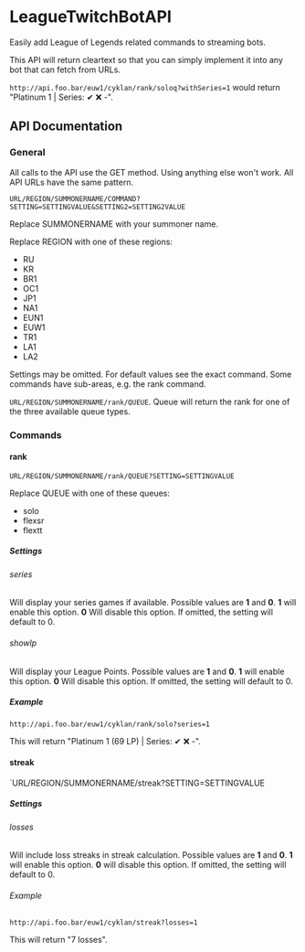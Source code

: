 # LeagueTwitchBotAPI

Easily add League of Legends related commands to streaming bots.

This API will return cleartext so that you can simply implement it into any bot that can fetch from URLs.

`http://api.foo.bar/euw1/cyklan/rank/soloq?withSeries=1` would return "Platinum 1 | Series: ✔ ❌ -".

## API Documentation

### General

All calls to the API use the GET method. Using anything else won't work.
All API URLs have the same pattern.

`URL/REGION/SUMMONERNAME/COMMAND?SETTING=SETTINGVALUE&SETTING2=SETTING2VALUE`

Replace SUMMONERNAME with your summoner name.

Replace REGION with one of these regions:

- RU
- KR
- BR1
- OC1
- JP1
- NA1
- EUN1
- EUW1
- TR1
- LA1
- LA2

Settings may be omitted. For default values see the exact command. Some commands have sub-areas, e.g. the rank command.

`URL/REGION/SUMMONERNAME/rank/QUEUE`. Queue will return the rank for one of the three available queue types.

### Commands

#### rank

`URL/REGION/SUMMONERNAME/rank/QUEUE?SETTING=SETTINGVALUE`

Replace QUEUE with one of these queues:

- solo
- flexsr
- flextt

##### Settings

###### series

Will display your series games if available. Possible values are **1** and **0**. **1** will enable this option. **0** Will disable this option. If omitted, the setting will default to 0.

###### showlp

Will display your League Points. Possible values are **1** and **0**. **1** will enable this option. **0** Will disable this option. If omitted, the setting will default to 0.

##### Example

`http://api.foo.bar/euw1/cyklan/rank/solo?series=1`

This will return "Platinum 1 (69 LP) | Series: ✔ ❌ -".

#### streak

`URL/REGION/SUMMONERNAME/streak?SETTING=SETTINGVALUE

##### Settings

###### losses

Will include loss streaks in streak calculation. Possible values are **1** and **0**. **1** will enable this option. **0** will disable this option. If omitted, the setting will default to 0.

###### Example

`http://api.foo.bar/euw1/cyklan/streak?losses=1`

This will return "7 losses".
